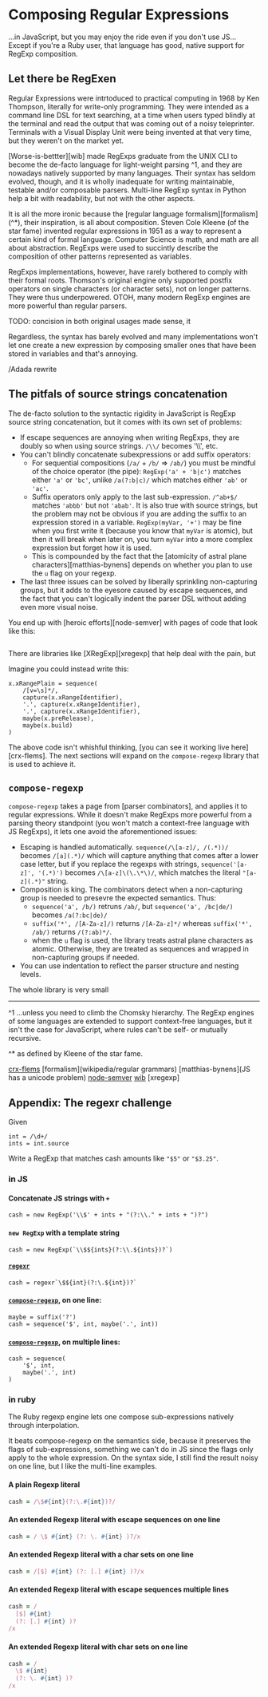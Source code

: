 # Composing Regular Expressions

...in JavaScript, but you may enjoy the ride even if you don't use JS... Except if you're a Ruby user, that language has good, native support for RegExp composition.

## Let there be RegExen

Regular Expressions were intrtoduced to practical computing in 1968 by Ken Thompson, literally for write-only programming. They were intended as a command line DSL for text searching, at a time when users typed blindly at the terminal and read the output that was coming out of a noisy teleprinter. Terminals with a Visual Display Unit were being invented at that very time, but they weren't on the market yet.

[Worse-is-bettter][wib] made RegExps graduate from the UNIX CLI to become the de-facto language for light-weight parsing ^1, and they are nowadays natively supported by many languages. Their syntax has seldom evolved, though, and it is wholly inadequate for writing maintainable, testable and/or composable parsers. Multi-line RegExp syntax in Python help a bit with readability, but not with the other aspects.

It is all the more ironic because the [regular language formalism][formalism] (^*), their inspiration, is all about composition. Steven Cole Kleene (of the star fame) invented regular expressions in 1951 as a way to represent a certain kind of formal language. Computer Science is math, and math are all about abstraction. RegExps were used to succintly describe the composition of other patterns represented as variables.

RegExps implementations, however, have rarely bothered to comply with their formal roots. Thomson's original engine only supported postfix operators on single characters (or character sets), not on longer patterns. They were thus underpowered. OTOH, many modern RegExp engines are more powerful than regular parsers.

TODO: concision in both original usages made sense, it 

Regardless, the syntax has barely evolved and many implementations won't let one create a new expression by composing smaller ones that have been stored in variables and that's annoying.

/Adada rewrite

## The pitfals of source strings concatenation

The de-facto solution to the syntactic rigidity in JavaScript is RegExp source string concatenation, but it comes with its own set of problems:

- If escape sequences are annoying when writing RegExps, they are doubly so when using source strings. `/\\/` becomes '\\\\', etc.
- You can't blindly concatenate subexpressions or add suffix operators:
  - For sequential compositions (`/a/` + `/b/` => `/ab/`) you must be mindful of the choice operator (the pipe): `RegExp('a' + 'b|c')` matches either `'a'` or `'bc'`, unlike `/a(?:b|c)/` which matches either `'ab'` or `'ac'`.
  - Suffix operators only apply to the last sub-expression. `/^ab+$/` matches `'abbb'` but not `'abab'`. It is also true with source strings, but the problem may not be obvious if you are adding the suffix to an expression stored in a variable. `RegExp(myVar, '+')` may be fine when you first write it (because you know that `myVar` is atomic), but then it will break when later on, you turn `myVar` into a more complex expression but forget how it is used.
  - This is compounded by the fact that the [atomicity of astral plane characters][matthias-bynens] depends on whether you plan to use the `u` flag on your regexp.
- The last three issues can be solved by liberally sprinkling non-capturing groups, but it adds to the eyesore caused by escape sequences, and the fact that you can't logically indent the parser DSL without adding even more visual noise.

You end up with [heroic efforts][node-semver] with pages of code that look like this:

```JS
```

There are libraries like [XRegExp][xregexp] that help deal with the pain, but 

Imagine you could instead write this:

```JS
x.xRangePlain = sequence(
    /[v=\s]*/,
    capture(x.xRangeIdentifier),
    '.', capture(x.xRangeIdentifier),
    '.', capture(x.xRangeIdentifier),
    maybe(x.preRelease),
    maybe(x.build)
)
```

The above code isn't whishful thinking, [you can see it working live here][crx-flems]. The next sections will expand on the `compose-regexp` library that is used to achieve it.

## `compose-regexp`

`compose-regexp` takes a page from [parser combinators], and applies it to regular expressions. While it doesn't make RegExps more powerful from a parsing theory standpoint (you won't match a context-free language with JS RegExps), it lets one avoid the aforementioned issues:

- Escaping is handled automatically. `sequence(/\[a-z]/, /(.*))/` becomes `/[a](.*)/` which will capture anything that comes after a lower case letter, but if you replace the regexps with strings, `sequence('[a-z]', '(.*)')` becomes `/\[a-z]\(\.\*\)/`, which matches the literal `"[a-z](.*)"` string.
- Composition is king. The combinators detect when a non-capturing group is needed to presevre the expected semantics. Thus:
  - `sequence('a', /b/)` retruns `/ab/`, but `sequence('a', /bc|de/)` becomes `/a(?:bc|de)/`
  - `suffix('*', /[A-Za-z]/)` returns `/[A-Za-z]*/` whereas `suffix('*', /ab/)` returns `/(?:ab)*/`.
  - when the `u` flag is used, the library treats astral plane characters as atomic. Otherwise, they are treated as sequences and wrapped in non-capturing groups if needed.
- You can use indentation to reflect the parser structure and nesting levels.

The whole library is very small 

-- -- -- -- -- -- -- -- -- -- -- -- -- -- -- -- -- -- -- -- -- -- -- -- -- -- -- -- --

^1 ...unless you need to climb the Chomsky hierarchy. The RegExp engines of some languages are extended to support context-free languages, but it isn't the case for JavaScript, where rules can't be self- or mutually recursive.

^* as defined by Kleene of the star fame.

[crx-flems]()
[formalism](wikipedia/regular grammars)
[matthias-bynens](JS has a unicode problem)
[node-semver]()
[wib](https://en.wikipedia.org/wiki/Worse_is_better)
[xregexp]


## Appendix: The regexr challenge

Given

```JS
int = /\d+/
ints = int.source
```

Write a RegExp that matches cash amounts like `"$5"` or `"$3.25"`.


### in JS

#### Concatenate JS strings with `+`

```JS
cash = new RegExp('\\$' + ints + "(?:\\." + ints + ")?")
```

#### `new RegExp` with a template string

```JS
cash = new RegExp(`\\$${ints}(?:\\.${ints})?`)
```

#### [`regexr`]()

```JS
cash = regexr`\$${int}(?:\.${int})?`
```

#### [`compose-regexp`](), on one line:

```JS
maybe = suffix('?')
cash = sequence('$', int, maybe('.', int))
```

#### [`compose-regexp`](), on multiple lines:

```JS
cash = sequence(
    '$', int,
    maybe('.', int)
)
```

### in ruby

The Ruby regexp engine lets one compose sub-expressions natively through interpolation.

It beats compose-regexp on the semantics side, because it preserves the flags of sub-expressions, something we can't do in JS since the flags only apply to the whole expression. On the syntax side, I still find the result noisy on one line, but I like the multi-line examples.

#### A plain Regexp literal

```ruby
cash = /\$#{int}(?:\.#{int})?/
```

#### An extended Regexp literal with escape sequences on one line

```ruby
cash = / \$ #{int} (?: \. #{int} )?/x
```

#### An extended Regexp literal with a char sets on one line

```ruby
cash = /[$] #{int} (?: [.] #{int} )?/x
```

#### An extended Regexp literal with escape sequences multiple lines

```ruby
cash = /
  [$] #{int} 
  (?: [.] #{int} )?
/x
```

#### An extended Regexp literal with char sets on one line

```ruby
cash = /
  \$ #{int} 
  (?: \. #{int} )?
/x
```

